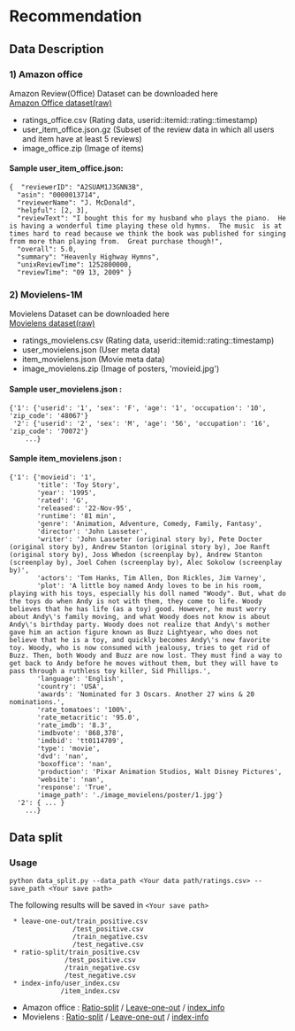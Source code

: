 # Recommendation

## Data Description
### 1) Amazon office
Amazon Review(Office) Dataset can be downloaded here<br>
[Amazon Office dataset(raw)](https://drive.google.com/drive/u/0/folders/1NMvsUaaSW9nxtMRnGcQw-8eNY1pjvAJY)

- ratings_office.csv (Rating data, userid::itemid::rating::timestamp)
- user_item_office.json.gz (Subset of the review data in which all users and item have at least 5 reviews)
- image_office.zip (Image of items)

#### Sample user_item_office.json:
```
{  "reviewerID": "A2SUAM1J3GNN3B",
  "asin": "0000013714",
  "reviewerName": "J. McDonald",
  "helpful": [2, 3],
  "reviewText": "I bought this for my husband who plays the piano.  He is having a wonderful time playing these old hymns.  The music  is at times hard to read because we think the book was published for singing from more than playing from.  Great purchase though!",
  "overall": 5.0,
  "summary": "Heavenly Highway Hymns",
  "unixReviewTime": 1252800000,
  "reviewTime": "09 13, 2009" }
```

### 2) Movielens-1M
Movielens Dataset can be downloaded here<br>
[Movielens dataset(raw)](https://drive.google.com/drive/folders/1iRU83v1Ut8RwsH2RAlE2cYPy2iwzsEPg)

- ratings_movielens.csv (Rating data, userid::itemid::rating::timestamp)
- user_movielens.json (User meta data)
- item_movielens.json (Movie meta data)
- image_movielens.zip (Image of posters, 'movieid.jpg')

#### Sample user_movielens.json :
```
{'1': {'userid': '1', 'sex': 'F', 'age': '1', 'occupation': '10', 'zip_code': '48067'}
 '2': {'userid': '2', 'sex': 'M', 'age': '56', 'occupation': '16', 'zip_code': '70072'}
    ...}
```

#### Sample item_movielens.json :
```
{'1': {'movieid': '1', 
       'title': 'Toy Story', 
       'year': '1995',
       'rated': 'G',
       'released': '22-Nov-95', 
       'runtime': '81 min', 
       'genre': 'Animation, Adventure, Comedy, Family, Fantasy', 
       'director': 'John Lasseter', 
       'writer': 'John Lasseter (original story by), Pete Docter (original story by), Andrew Stanton (original story by), Joe Ranft (original story by), Joss Whedon (screenplay by), Andrew Stanton (screenplay by), Joel Cohen (screenplay by), Alec Sokolow (screenplay by)', 
       'actors': 'Tom Hanks, Tim Allen, Don Rickles, Jim Varney', 
       'plot': 'A little boy named Andy loves to be in his room, playing with his toys, especially his doll named "Woody". But, what do the toys do when Andy is not with them, they come to life. Woody believes that he has life (as a toy) good. However, he must worry about Andy\'s family moving, and what Woody does not know is about Andy\'s birthday party. Woody does not realize that Andy\'s mother gave him an action figure known as Buzz Lightyear, who does not believe that he is a toy, and quickly becomes Andy\'s new favorite toy. Woody, who is now consumed with jealousy, tries to get rid of Buzz. Then, both Woody and Buzz are now lost. They must find a way to get back to Andy before he moves without them, but they will have to pass through a ruthless toy killer, Sid Phillips.', 
       'language': 'English', 
       'country': 'USA', 
       'awards': 'Nominated for 3 Oscars. Another 27 wins & 20 nominations.', 
       'rate_tomatoes': '100%', 
       'rate_metacritic': '95.0',
       'rate_imdb': '8.3', 
       'imdbvote': '868,378',
       'imdbid': 'tt0114709', 
       'type': 'movie', 
       'dvd': 'nan', 
       'boxoffice': 'nan', 
       'production': 'Pixar Animation Studios, Walt Disney Pictures', 
       'website': 'nan', 
       'response': 'True', 
       'image_path': './image_movielens/poster/1.jpg'}
  '2': { ... }
    ...}
```
  
## Data split
### Usage
```
python data_split.py --data_path <Your data path/ratings.csv> --save_path <Your save path>
```
The following results will be saved in ```<Your save path>```
```
 * leave-one-out/train_positive.csv
                /test_positive.csv
                /train_negative.csv
                /test_negative.csv
 * ratio-split/train_positive.csv
              /test_positive.csv
              /train_negative.csv
              /test_negative.csv
 * index-info/user_index.csv
             /item_index.csv
```
* Amazon office : [Ratio-split](https://drive.google.com/drive/u/0/folders/1Mis3TiY2883WOzVT8XxyIt_zwrpsuFY4) / [Leave-one-out](https://drive.google.com/drive/u/0/folders/1E22TfRHUgdaXxBfen_a_MLVOKAkuzbzB) / [index_info](https://drive.google.com/drive/u/0/folders/1V6i9qN3cUrGQ47-JCSSwuMd9oJEMsvB4)
* Movielens : [Ratio-split](https://drive.google.com/drive/u/0/folders/19ZRPasxSeUVFGuAUv4EXmYgKXbZdYlCg) / [Leave-one-out](https://drive.google.com/drive/u/0/folders/1wxmfrliK1rpeZKME6UT9_JCHP3fMfUGj) / [index-info](https://drive.google.com/drive/u/0/folders/1exTuwPmmCeIUv_TwA-Q5oDVPdrUwDyeN)
